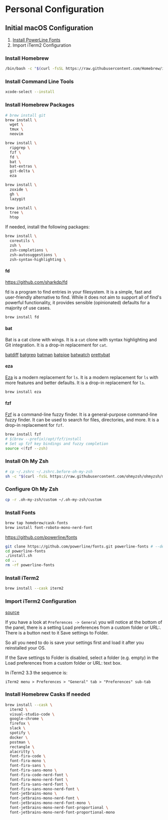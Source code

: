 # Personal Configuration

## Initial macOS Configuration

1. [Install PowerLine Fonts](#install-powerline-fonts)
2. Import iTerm2 Configuration

### Install Homebrew

```sh
/bin/bash -c "$(curl -fsSL https://raw.githubusercontent.com/Homebrew/install/HEAD/install.sh)"
```

### Install Command Line Tools

```sh
xcode-select --install
```

### Install Homebrew Packages

```sh
# brew install git
brew install \
  wget \
  tmux \
  neovim
```

```sh
brew install \
  ripgrep \
  fzf \
  fd \
  bat \
  bat-extras \
  git-delta \
  eza
```

```sh
brew install \
  zoxide \
  gh \
  lazygit
```

```sh
brew install \
  tree \
  htop
```

If needed, install the following packages:
```sh
brew install \
  coreutils \
  zsh \
  zsh-completions \
  zsh-autosuggestions \
  zsh-syntax-highlighting \
```

#### fd

https://github.com/sharkdp/fd

fd is a program to find entries in your filesystem. It is a simple, fast and user-friendly alternative to find. While it does not aim to support all of find's powerful functionality, it provides sensible (opinionated) defaults for a majority of use cases.

```sh
brew install fd
```
#### bat

Bat is a cat clone with wings. It is a `cat` clone with syntax highlighting and Git integration. It is a drop-in replacement for `cat`.

[batdiff](https://github.com/eth-p/bat-extras/blob/master/doc/batdiff.md)
[batgrep](https://github.com/eth-p/bat-extras/blob/master/doc/batgrep.md)
[batman](https://github.com/eth-p/bat-extras/blob/master/doc/batman.md)
[batpipe](https://github.com/eth-p/bat-extras/blob/master/doc/batpipe.md)
[batwatch](https://github.com/eth-p/bat-extras/blob/master/doc/batwatch.md)
[prettybat](https://github.com/eth-p/bat-extras/blob/master/doc/prettybat.md)

#### eza

[Eza](https://github.com/oguzhaninan/eza) is a modern replacement for `ls`. It is a modern replacement for `ls` with more features and better defaults. It is a drop-in replacement for `ls`.

```sh
brew install eza
```

#### fzf

[Fzf](https://github.com/junegunn/fzf) is a command-line fuzzy finder. It is a general-purpose command-line fuzzy finder. It can be used to search for files, directories, and more. It is a drop-in replacement for `fzf`.

```sh
brew install fzf
# $(brew --prefix)/opt/fzf/install
# Set up fzf key bindings and fuzzy completion
source <(fzf --zsh)
```

### Install Oh My Zsh

```sh
# cp ~/.zshrc ~/.zshrc.before-oh-my-zsh
sh -c "$(curl -fsSL https://raw.githubusercontent.com/ohmyzsh/ohmyzsh/master/tools/install.sh)"
``` 

### Configure Oh My Zsh

```sh
cp -r .oh-my-zsh/custom ~/.oh-my-zsh/custom
```

### Install Fonts

```sh
brew tap homebrew/cask-fonts
brew install font-roboto-mono-nerd-font
```

https://github.com/powerline/fonts

```sh
git clone https://github.com/powerline/fonts.git powerline-fonts # --depth=1
cd powerline-fonts
./install.sh
cd ..
rm -rf powerline-fonts
```

### Install iTerm2

```sh
brew install --cask iterm2
```

### Import iTerm2 Configuration

[source](https://stackoverflow.com/questions/22943676/how-to-export-iterm2-profiles)

If you have a look at `Preferences -> General` you will notice at the bottom of the panel, there is a setting Load preferences from a custom folder or URL:. There is a button next to it Save settings to Folder.

So all you need to do is save your settings first and load it after you reinstalled your OS.

If the Save settings to Folder is disabled, select a folder (e.g. empty) in the Load preferences from a custom folder or URL: text box.

In iTerm2 3.3 the sequence is:

```
iTerm2 menu > Preferences > "General" tab > "Preferences" sub-tab
```


### Install Homebrew Casks If needed

```sh
brew install --cask \
  iterm2 \
  visual-studio-code \
  google-chrome \
  firefox \
  slack \
  spotify \
  docker \
  postman \
  rectangle \
  alacritty \
  font-fira-code \
  font-fira-mono \
  font-fira-sans \
  font-fira-sans-mono \
  font-fira-code-nerd-font \
  font-fira-mono-nerd-font \
  font-fira-sans-nerd-font \
  font-fira-sans-mono-nerd-font \
  font-jetbrains-mono \
  font-jetbrains-mono-nerd-font \
  font-jetbrains-mono-nerd-font-mono \
  font-jetbrains-mono-nerd-font-proportional \
  font-jetbrains-mono-nerd-font-proportional-mono
```
